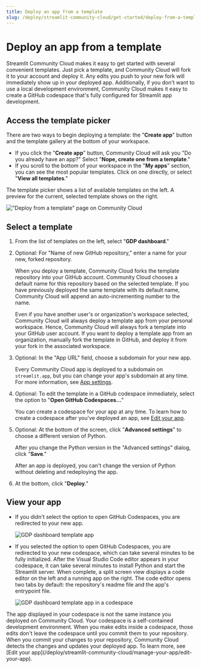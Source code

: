 ```yaml
---
title: Deploy an app from a template
slug: /deploy/streamlit-community-cloud/get-started/deploy-from-a-template
---
```


# Deploy an app from a template

Streamlit Community Cloud makes it easy to get started with several convenient templates. Just pick a template, and Community Cloud will fork it to your account and deploy it. Any edits you push to your new fork will immediately show up in your deployed app. Additionally, if you don't want to use a local development environment, Community Cloud makes it easy to create a GitHub codespace that's fully configured for Streamlit app development.

## Access the template picker

There are two ways to begin deploying a template: the "**Create app**" button and the template gallery at the bottom of your workspace.

- If you click the "**Create app**" button, Community Cloud will ask you "Do you already have an app?" Select "**Nope, create one from a template**."
- If you scroll to the bottom of your workspace in the "**My apps**" section, you can see the most popular templates. Click on one directly, or select "**View all templates**."

The template picker shows a list of available templates on the left. A preview for the current, selected template shows on the right.

!["Deploy from a template" page on Community Cloud](/images/streamlit-community-cloud/deploy-template-picker.png)

## Select a template

1. From the list of templates on the left, select "**GDP dashboard**."
1. Optional: For "Name of new GitHub repository," enter a name for your new, forked repository.

   When you deploy a template, Community Cloud forks the template repository into your GitHub account. Community Cloud chooses a default name for this repository based on the selected template. If you have previously deployed the same template with its default name, Community Cloud will append an auto-incrementing number to the name.

   <Note>
       Even if you have another user's or organization's workspace selected, Community Cloud will always deploy a template app from your personal workspace. Hence, Community Cloud will always fork a template into your GitHub user account. If you want to deploy a template app from an organization, manually fork the template in GitHub, and deploy it from your fork in the associated workspace.
   </Note>

1. Optional: In the "App URL" field, choose a subdomain for your new app.

   Every Community Cloud app is deployed to a subdomain on `streamlit.app`, but you can change your app's subdomain at any time. For more information, see [App settings](/deploy/streamlit-community-cloud/manage-your-app/app-settings).

1. Optional: To edit the template in a GitHub codespace immediately, select the option to "**Open GitHub Codespaces...**"

   You can create a codespace for your app at any time. To learn how to create a codespace after you've deployed an app, see [Edit your app](/deploy/streamlit-community-cloud/manage-your-app/edit-your-app).

1. Optional: At the bottom of the screen, click "**Advanced settings**" to choose a different version of Python.

   After you change the Python version in the "Advanced settings" dialog, click "**Save**."

   <Important>
       After an app is deployed, you can't change the version of Python without deleting and redeploying the app. 
   </Important>

1. At the bottom, click "**Deploy**."

## View your app

- If you didn't select the option to open GitHub Codespaces, you are redirected to your new app.

  ![GDP dashboard template app](/images/streamlit-community-cloud/deploy-template-GDP.png)

- If you selected the option to open GitHub Codespaces, you are redirected to your new codespace, which can take several minutes to be fully initialized. After the Visual Studio Code editor appears in your codespace, it can take several minutes to install Python and start the Streamlit server. When complete, a split screen view displays a code editor on the left and a running app on the right. The code editor opens two tabs by default: the repository's readme file and the app's entrypoint file.

  ![GDP dashboard template app in a codespace](/images/streamlit-community-cloud/deploy-template-GDP-codespace.png)

<Important>
    The app displayed in your codespace is not the same instance you deployed on Community Cloud. Your codespace is a self-contained development environment. When you make edits inside a codespace, those edits don't leave the codespace until you commit them to your repository. When you commit your changes to your repository, Community Cloud detects the changes and updates your deployed app. To learn more, see [Edit your app](/deploy/streamlit-community-cloud/manage-your-app/edit-your-app).
</Important>

